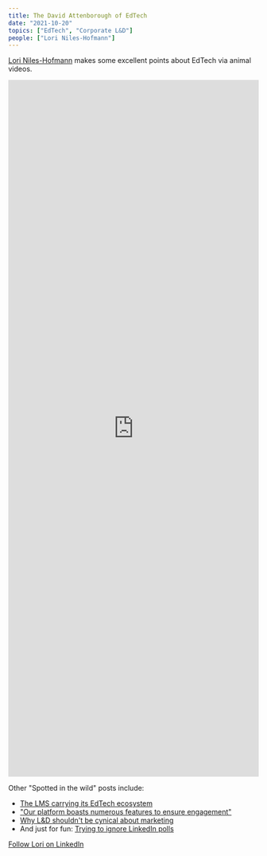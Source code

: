 ```yaml
---
title: The David Attenborough of EdTech
date: "2021-10-20"
topics: ["EdTech", "Corporate L&D"]
people: ["Lori Niles-Hofmann"]
---
```


[Lori Niles-Hofmann](https://www.linkedin.com/in/lorinileshofmann) makes some excellent points about EdTech via animal videos.


<iframe src="https://www.linkedin.com/embed/feed/update/urn:li:ugcPost:6849741408295895040" height="1400" width="504" frameborder="0" allowfullscreen="" title="Embedded post"></iframe>



Other "Spotted in the wild" posts include:
- [The LMS carrying its EdTech ecosystem](https://www.linkedin.com/posts/lorinileshofmann_edtech-learningtechnologies-learningtech-activity-6854772652465377280-q0YR)
- ["Our platform boasts numerous features to ensure engagement"](https://www.linkedin.com/posts/lorinileshofmann_edtech-fomo-edtech-activity-6858111184231641089-Qxqv)
- [Why L&D shouldn't be cynical about marketing](https://www.linkedin.com/posts/lorinileshofmann_learningstrategy-learning-learninganddevelopment-activity-6860951778477912064-E9FG)
- And just for fun:  [Trying to ignore LinkedIn polls](https://www.linkedin.com/posts/lorinileshofmann_linkedin-poll-polloftheweek-activity-6855842459616980992-bnbA)

[Follow Lori on LinkedIn](https://www.linkedin.com/in/lorinileshofmann)